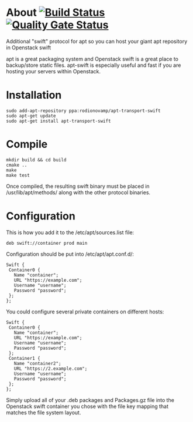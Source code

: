 About [![Build Status](https://travis-ci.org/dernasherbrezon/apt-transport-swift.svg?branch=master)](https://travis-ci.org/dernasherbrezon/apt-transport-swift) [![Quality Gate Status](https://sonarcloud.io/api/project_badges/measure?project=dernasherbrezon_apt-transport-swift&metric=alert_status)](https://sonarcloud.io/dashboard?id=dernasherbrezon_apt-transport-swift)
=======

Additional "swift" protocol for apt so you can host your giant apt repository in Openstack swift

apt is a great packaging system and Openstack swift is a great place to backup/store static files.  apt-swift is especially useful and fast if you are hosting your servers within Openstack.

Installation
=================

	sudo add-apt-repository ppa:rodionovamp/apt-transport-swift
	sudo apt-get update
	sudo apt-get install apt-transport-swift


Compile
=======


	mkdir build && cd build
	cmake ..
	make
	make test


Once compiled, the resulting swift binary must be placed in /usr/lib/apt/methods/ along with the other protocol binaries.

Configuration
=======

This is how you add it to the /etc/apt/sources.list file:

	deb swift://container prod main

Configuration should be put into /etc/apt/apt.conf.d/:

	Swift {
	 Container0 {
	   Name "container";
	   URL "https://example.com";
	   Username "username";
	   Password "password";
	 };
	};

You could configure several private containers on different hosts:

	Swift {
	 Container0 {
	   Name "container";
	   URL "https://example.com";
	   Username "username";
	   Password "password";
	 };
	 Container1 {
	   Name "container2";
	   URL "https://2.example.com";
	   Username "username";
	   Password "password";
	 }; 
	};


Simply upload all of your .deb packages and Packages.gz file into the Openstack swift container you chose with the file key mapping that matches the file system layout.